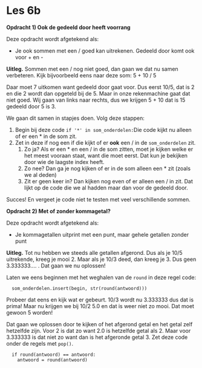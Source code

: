 # Les 6b

 **Opdracht 1\) Ook de gedeeld door heeft voorrang**

Deze opdracht wordt afgetekend als:

* Je ook sommen met een / goed kan uitrekenen. Gedeeld door komt ook voor + en -

**Uitleg.** Sommen met een / nog niet goed, dan gaan we dat nu samen verbeteren. Kijk bijvoorbeeld eens naar deze som: 5 + 10 / 5

Daar moet 7 uitkomen want gedeeld door gaat voor. Dus eerst 10/5, dat is 2 en die 2 wordt dan opgeteld bij de 5. Maar in onze rekenmachine gaat dat niet goed. Wij gaan van links naar rechts, dus we krijgen 5 + 10 dat is 15 gedeeld door 5 is 3.

We gaan dit samen in stapjes doen. Volg deze stappen:

1. Begin bij deze code `if '*' in som_onderdelen:`Die code kijkt nu alleen of er een \* in de som zit.
2. Zet in deze if nog een if die kijkt of er **ook** een / in de `som_onderdelen` zit.
   1. Zo ja? Als er een \* en een / in de som zitten, moet je kijken welke er het meest vooraan staat, want die moet eerst. Dat kun je bekijken door wie de laagste index heeft.
   2. Zo nee? Dan ga je nog kijken of er in de som alleen een \* zit \(zoals we al deden\)
   3. Zit er geen keer in? Dan kijken nog even of er alleen een / in zit. Dat lijkt op de code die we al hadden maar dan voor de gedeeld door. 

Succes! En vergeet je code niet te testen met veel verschillende sommen.

**Opdracht 2\)  Met of zonder kommagetal?**

Deze opdracht wordt afgetekend als:

* Je kommagetallen uitprint met een punt, maar gehele getallen zonder punt

**Uitleg.** Tot nu hebben we steeds alle getallen afgerond. Dus als je 10/5 uitrekende, kreeg je mooi 2. Maar als je 10/3 deed, dan kreeg je 3. Dus geen 3.333333.... . Dat gaan we nu oplossen!

Laten we eens beginnen met het weghalen van de `round` in deze regel code:

```text
  som_onderdelen.insert(begin, str(round(antwoord)))
```

Probeer dat eens en kijk wat er gebeurt. 10/3 wordt nu 3.333333 dus dat is prima! Maar nu krijgen we bij 10/2 5.0 en dat is weer niet zo mooi. Dat moet gewoon 5 worden!

Dat gaan we oplossen door te kijken of het afgerond getal en het getal zelf hetzelfde zijn. Voor 2 is dat zo want 2.0 is hetzelfde getal als 2. Maar voor 3.333333 is dat niet zo want dan is het afgeronde getal 3. Zet deze code onder de regels met `pop()`.

```text
  if round(antwoord) == antwoord:
    antwoord = round(antwoord)
```





